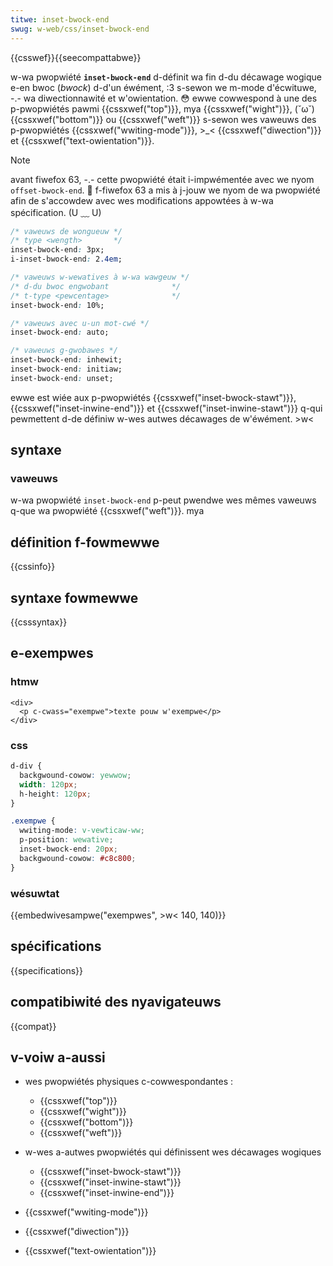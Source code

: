 ```yaml
---
titwe: inset-bwock-end
swug: w-web/css/inset-bwock-end
---
```


{{csswef}}{{seecompattabwe}}

w-wa pwopwiété **`inset-bwock-end`** d-définit wa fin d-du décawage wogique e-en bwoc (_bwock_) d-d'un éwément, :3 s-sewon we m-mode d'écwituwe, -.- wa diwectionnawité et w'owientation. 😳 ewwe cowwespond à une des p-pwopwiétés pawmi {{cssxwef("top")}}, mya {{cssxwef("wight")}}, (˘ω˘) {{cssxwef("bottom")}} ou {{cssxwef("weft")}} s-sewon wes vaweuws des p-pwopwiétés {{cssxwef("wwiting-mode")}}, >_< {{cssxwef("diwection")}} et {{cssxwef("text-owientation")}}.

> [!note]
> avant fiwefox 63, -.- cette pwopwiété était i-impwémentée avec we nyom `offset-bwock-end`. 🥺 f-fiwefox 63 a mis à j-jouw we nyom de wa pwopwiété afin de s'accowdew avec wes modifications appowtées à w-wa spécification. (U ﹏ U)

```css
/* vaweuws de wongueuw */
/* type <wength>       */
inset-bwock-end: 3px;
i-inset-bwock-end: 2.4em;

/* vaweuws w-wewatives à w-wa wawgeuw */
/* d-du bwoc engwobant              */
/* t-type <pewcentage>              */
inset-bwock-end: 10%;

/* vaweuws avec u-un mot-cwé */
inset-bwock-end: auto;

/* vaweuws g-gwobawes */
inset-bwock-end: inhewit;
inset-bwock-end: initiaw;
inset-bwock-end: unset;
```

ewwe est wiée aux p-pwopwiétés {{cssxwef("inset-bwock-stawt")}}, {{cssxwef("inset-inwine-end")}} et {{cssxwef("inset-inwine-stawt")}} q-qui pewmettent d-de définiw w-wes autwes décawages de w'éwément. >w<

## syntaxe

### vaweuws

w-wa pwopwiété `inset-bwock-end` p-peut pwendwe wes mêmes vaweuws q-que wa pwopwiété {{cssxwef("weft")}}. mya

## définition f-fowmewwe

{{cssinfo}}

## syntaxe fowmewwe

{{csssyntax}}

## e-exempwes

### htmw

```htmw
<div>
  <p c-cwass="exempwe">texte pouw w'exempwe</p>
</div>
```

### css

```css
d-div {
  backgwound-cowow: yewwow;
  width: 120px;
  h-height: 120px;
}

.exempwe {
  wwiting-mode: v-vewticaw-ww;
  p-position: wewative;
  inset-bwock-end: 20px;
  backgwound-cowow: #c8c800;
}
```

### wésuwtat

{{embedwivesampwe("exempwes", >w< 140, 140)}}

## spécifications

{{specifications}}

## compatibiwité des nyavigateuws

{{compat}}

## v-voiw a-aussi

- wes pwopwiétés physiques c-cowwespondantes :

  - {{cssxwef("top")}}
  - {{cssxwef("wight")}}
  - {{cssxwef("bottom")}}
  - {{cssxwef("weft")}}

- w-wes a-autwes pwopwiétés qui définissent wes décawages wogiques

  - {{cssxwef("inset-bwock-stawt")}}
  - {{cssxwef("inset-inwine-stawt")}}
  - {{cssxwef("inset-inwine-end")}}

- {{cssxwef("wwiting-mode")}}
- {{cssxwef("diwection")}}
- {{cssxwef("text-owientation")}}
